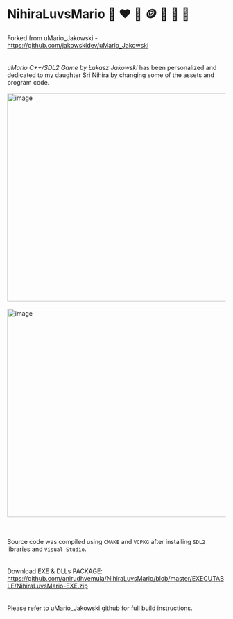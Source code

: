 # NihiraLuvsMario :girl: :heart: :mushroom: 🪙 :star2: :triangular_flag_on_post: :european_castle: 
Forked from uMario_Jakowski - https://github.com/jakowskidev/uMario_Jakowski
<br><br><br>
*uMario C++/SDL2 Game by Łukasz Jakowski* has been personalized and dedicated to my daughter Sri Nihira by changing some of the assets and program code.
<br><br><img width="800" height="480" alt="image" src="https://github.com/user-attachments/assets/64332ef3-e19d-497a-8896-3cbb9f9b4cbd" />
<br><br><img width="800" height="480" alt="image" src="https://github.com/user-attachments/assets/3c3f8121-85c1-446a-9dcc-d752598d7bfa" />

<br><br>Source code was compiled using `CMAKE` and `VCPKG` after installing `SDL2` libraries and `Visual Studio`.<br><br><br>
Download EXE & DLLs PACKAGE: https://github.com/anirudhvemula/NihiraLuvsMario/blob/master/EXECUTABLE/NihiraLuvsMario-EXE.zip<br><br><br>Please refer to uMario_Jakowski github for full build instructions.
